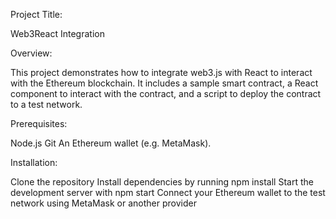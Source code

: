 Project Title:

Web3React Integration

Overview:

This project demonstrates how to integrate web3.js with React to interact with the Ethereum blockchain. It includes a sample smart contract, a React component to interact with the contract, and a script to deploy the contract to a test network.

Prerequisites:

Node.js
Git
An Ethereum wallet (e.g. MetaMask).

Installation:

Clone the repository
Install dependencies by running npm install
Start the development server with npm start
Connect your Ethereum wallet to the test network using MetaMask or another provider
